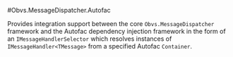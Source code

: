 #Obvs.MessageDispatcher.Autofac

Provides integration support between the core `Obvs.MessageDispatcher` framework and the Autofac dependency injection framework in the form 
of an `IMessageHandlerSelector` which resolves instances of `IMessageHandler<TMessage>` from a specified Autofac `Container`. 